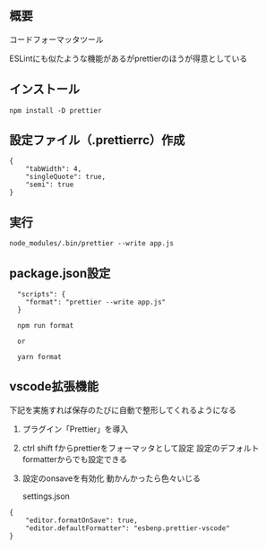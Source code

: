 ## 概要

コードフォーマッタツール

ESLintにも似たような機能があるがprettierのほうが得意としている

## インストール

```
npm install -D prettier
```

## 設定ファイル（.prettierrc）作成

```
{
    "tabWidth": 4,
    "singleQuote": true,
    "semi": true
}
```

## 実行

```
node_modules/.bin/prettier --write app.js
```

## package.json設定

```
  "scripts": {
    "format": "prettier --write app.js"
  }

  npm run format

  or

  yarn format
```

## vscode拡張機能

下記を実施すれば保存のたびに自動で整形してくれるようになる

1. プラグイン「Prettier」を導入
2. ctrl shift fからprettierをフォーマッタとして設定
   設定のデフォルトformatterからでも設定できる
3. 設定のonsaveを有効化
動かんかったら色々いじる

    settings.json

```
{
    "editor.formatOnSave": true,
    "editor.defaultFormatter": "esbenp.prettier-vscode"
}
```
